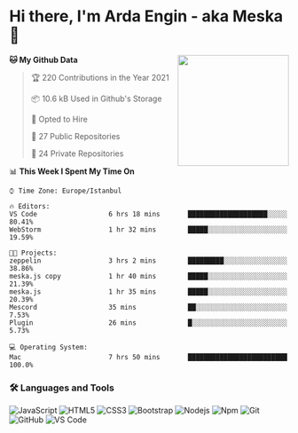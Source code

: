 # Hi there, I'm Arda Engin - aka Meska 👋

<img align='right' src='https://user-images.githubusercontent.com/5713670/87202985-820dcb80-c2b6-11ea-9f56-7ec461c497c3.gif' width='200"'>

<!--START_SECTION:waka-->
**🐱 My Github Data** 

> 🏆 220 Contributions in the Year 2021
 > 
> 📦 10.6 kB Used in Github's Storage 
 > 
> 💼 Opted to Hire
 > 
> 📜 27 Public Repositories 
 > 
> 🔑 24 Private Repositories  
 > 
📊 **This Week I Spent My Time On** 

```text
⌚︎ Time Zone: Europe/Istanbul

🔥 Editors: 
VS Code                  6 hrs 18 mins       ████████████████████░░░░░   80.41% 
WebStorm                 1 hr 32 mins        █████░░░░░░░░░░░░░░░░░░░░   19.59%

🐱‍💻 Projects: 
zeppelin                 3 hrs 2 mins        █████████░░░░░░░░░░░░░░░░   38.86% 
meska.js copy            1 hr 40 mins        █████░░░░░░░░░░░░░░░░░░░░   21.39% 
meska.js                 1 hr 35 mins        █████░░░░░░░░░░░░░░░░░░░░   20.39% 
Mescord                  35 mins             ██░░░░░░░░░░░░░░░░░░░░░░░   7.53% 
Plugin                   26 mins             █░░░░░░░░░░░░░░░░░░░░░░░░   5.73%

💻 Operating System: 
Mac                      7 hrs 50 mins       █████████████████████████   100.0%

```


<!--END_SECTION:waka-->


### 🛠 Languages and Tools
![JavaScript](https://img.shields.io/badge/-JavaScript-%23F7DF1C?style=flat-square&logo=javascript&logoColor=000000&color=%23FFCE5A)
![HTML5](https://img.shields.io/badge/-HTML5-%23E44D27?style=flat-square&logo=html5&logoColor=ffffff)
![CSS3](https://img.shields.io/badge/-CSS3-%231572B6?style=flat-square&logo=css3)
![Bootstrap](https://img.shields.io/badge/-Bootstrap-563D7C?style=flat-square&logo=Bootstrap)
![Nodejs](https://img.shields.io/badge/-Nodejs-339933?style=flat-square&logo=Node.js&logoColor=ffffff)
![Npm](https://img.shields.io/badge/-npm-CB3837?style=flat-square&logo=npm)
![Git](https://img.shields.io/badge/-Git-%23F05032?style=flat-square&logo=git&logoColor=%23ffffff)
![GitHub](https://img.shields.io/badge/-GitHub-181717?style=flat-square&logo=github)
![VS Code](http://img.shields.io/badge/-VS%20Code-007ACC?style=flat-square&logo=visual-studio-code&logoColor=ffffff)
